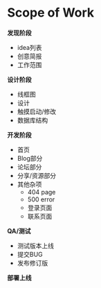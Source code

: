 # Scope of Work

**发现阶段**

* idea列表
* 创意简报
* 工作范围

**设计阶段**

* 线框图
* 设计
* 触摸启动/修改
* 数据库结构

**开发阶段**

* 首页
* Blog部分
* 论坛部分
* 分享/资源部分
* 其他杂项
  * 404 page
  * 500 error
  * 登录页面
  * 联系页面

**QA/测试**

* 测试版本上线
* 提交BUG
* 发布修订版

**部署上线**


